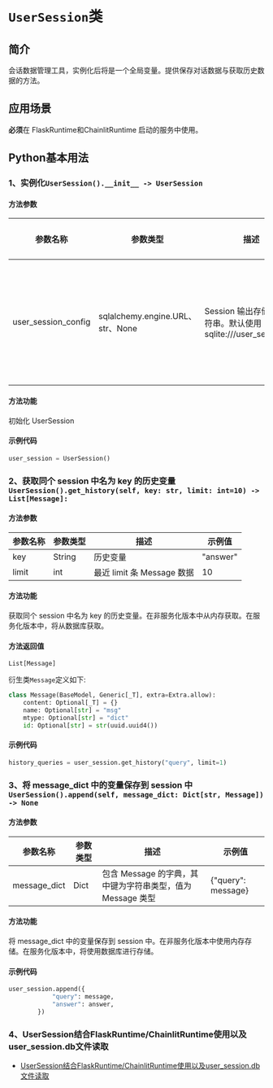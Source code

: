# `UserSession`类

## 简介

会话数据管理工具，实例化后将是一个全局变量。提供保存对话数据与获取历史数据的方法。

## 应用场景

**必须**在 FlaskRuntime和ChainlitRuntime 启动的服务中使用。

## Python基本用法

### 1、实例化`UserSession().__init__ -> UserSession`

#### 方法参数

| 参数名称   | 参数类型   | 描述         | 示例值       |
|--------|--------|------------|-----------|
| user_session_config | sqlalchemy.engine.URL、str、None | Session 输出存储配置字符串。默认使用 sqlite:///user_session.db | "正确的存储配置字符串" |

#### 方法功能

初始化 UserSession

#### 示例代码

```python
user_session = UserSession()
```

### 2、获取同个 session 中名为 key 的历史变量`UserSession().get_history(self, key: str, limit: int=10) -> List[Message]:`

#### 方法参数

| 参数名称   | 参数类型   | 描述         | 示例值       |
|--------|--------|------------|-----------|
| key | String | 历史变量 | "answer" |
| limit | int | 最近 limit 条 Message 数据 | 10 |

#### 方法功能

获取同个 session 中名为 key 的历史变量。在非服务化版本中从内存获取。在服务化版本中，将从数据库获取。

#### 方法返回值

`List[Message]` 

衍生类`Message`定义如下:

```python
class Message(BaseModel, Generic[_T], extra=Extra.allow):
    content: Optional[_T] = {}
    name: Optional[str] = "msg"
    mtype: Optional[str] = "dict"
    id: Optional[str] = str(uuid.uuid4())
```

#### 示例代码

```python
history_queries = user_session.get_history("query", limit=1)
```

### 3、将 message_dict 中的变量保存到 session 中`UserSession().append(self, message_dict: Dict[str, Message]) -> None`

#### 方法参数

| 参数名称   | 参数类型   | 描述         | 示例值       |
|--------|--------|------------|-----------|
| message_dict | Dict | 包含 Message 的字典，其中键为字符串类型，值为 Message 类型 | {"query": message} |

#### 方法功能

将 message_dict 中的变量保存到 session 中。在非服务化版本中使用内存存储。在服务化版本中，将使用数据库进行存储。

#### 示例代码

```python
user_session.append({
            "query": message,
            "answer": answer,
        }) 
```

### 4、UserSession结合FlaskRuntime/ChainlitRuntime使用以及user_session.db文件读取

- [UserSession结合FlaskRuntime/ChainlitRuntime使用以及user_session.db文件读取](https://github.com/baidubce/app-builder/blob/master/cookbooks/components/user_session.ipynb)




